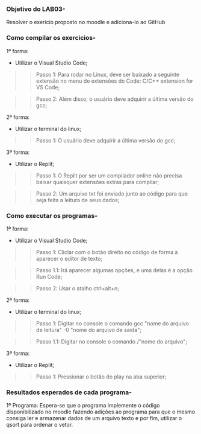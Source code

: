 ### Objetivo do LAB03-
Resolver o exericio proposto no moodle e adiciona-lo ao GitHub
### Como compilar os exercicios-

1ª forma:
- Utilizar o Visual Studio Code;
>> Passo 1: Para rodar no Linux, deve ser baixado a seguinte extensão no menu de extensões do Code: C/C++ extension for VS Code;


>> Passo 2: Além disso, o usuário deve adquirir a última versão do gcc;

2ª forma:
- Utilizar o terminal do linux;
>> Passo 1: O usuário deve adquirir a última versão do gcc;

3ª forma:
- Utilizar o Replit;
>> Passo 1: O Replit por ser um compilador online não precisa baixar quaisquer extensões extras para compilar;

>> Passo 2: Um arquivo txt foi enviado junto ao código para que seja feita a leitura de seus dados;



### Como executar os programas-


1ª forma:
- Utilizar o Visual Studio Code;
>> Passo 1: Cliclar com o botão direito no código de forma à aparecer o editor de texto;

>> Passo 1.1: Irá aparecer algumas opções, e uma delas é a opção Run Code;

>> Passo 2: Usar o atalho ctrl+alt+n;

2ª forma:
- Utilizar o terminal do linux;
>> Passo 1: Digitar no console o comando gcc "nome do arquivo de leitura" -0 "nome do arquivo de saída";

>> Passo 1.1: Digitar no console o comando /"nome do arquivo";

3ª forma:
- Utilizar o Replit;
>> Passo 1: Pressionar o botão do play na aba superior;


### Resultados esperados de cada programa-

1º Programa: Espera-se que o programa implemente o código disponibilizado no moodle fazendo adições ao programa para que o mesmo consiga
ler e armazenar dados de um arquivo texto e por fim, utilizar o qsort para ordenar o vetor.


